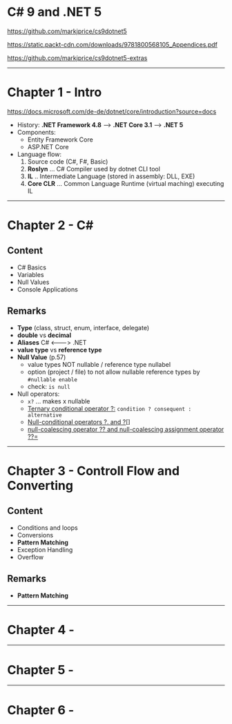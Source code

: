 # C# 9 and .NET 5

https://github.com/markjprice/cs9dotnet5

https://static.packt-cdn.com/downloads/9781800568105_Appendices.pdf

https://github.com/markjprice/cs9dotnet5-extras




----------------------------------------------------------------------
# Chapter 1 - Intro
https://docs.microsoft.com/de-de/dotnet/core/introduction?source=docs

- History: **.NET Framework 4.8** --> **.NET Core 3.1** --> **.NET 5**
- Components:
  - Entity Framework Core 
  - ASP.NET Core
- Language flow: 
  1. Source code (C#, F#, Basic)
  1. **Roslyn** ... C# Compiler used by dotnet CLI tool
  1. **IL** .. Intermediate Language (stored in assembly: DLL, EXE)
  1. **Core CLR** ... Common Language Runtime (virtual maching) executing IL



----------------------------------------------------------------------
# Chapter 2 - C# 

## Content
- C# Basics
- Variables
- Null Values
- Console Applications

## Remarks
- **Type** (class, struct, enum, interface, delegate)
- **double** vs **decimal**
- **Aliases** C# <---> .NET
- **value type** vs **reference type**
- **Null Value** (p.57)
  - value types NOT nullable / reference type nullabel
  - option (project / file) to not allow nullable reference types by `#nullable enable`
  - check: `is null` 
- Null operators:
  - `x?` ... makes x nullable
  - [Ternary conditional operator ?:](https://docs.microsoft.com/en-us/dotnet/csharp/language-reference/operators/conditional-operator)       `condition ? consequent : alternative`
  - [Null-conditional operators ?. and ?[]](https://docs.microsoft.com/en-us/dotnet/csharp/language-reference/operators/member-access-operators#null-conditional-operators--and-)
  - [null-coalescing operator ?? and  null-coalescing assignment operator ??=](https://docs.microsoft.com/en-us/dotnet/csharp/language-reference/operators/null-coalescing-operator)



----------------------------------------------------------------------
# Chapter 3 - Controll Flow and Converting

## Content
- Conditions and loops
- Conversions
- **Pattern Matching**
- Exception Handling
- Overflow

## Remarks
- **Pattern Matching**



----------------------------------------------------------------------
# Chapter 4 -




----------------------------------------------------------------------
# Chapter 5 -




----------------------------------------------------------------------
# Chapter 6 -

